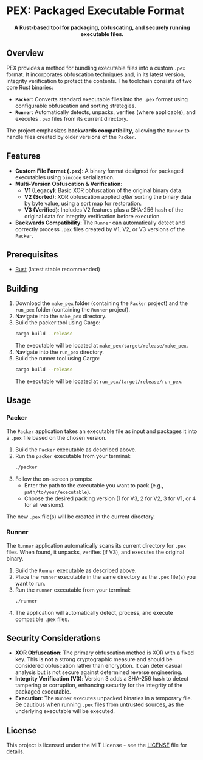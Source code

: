 # PEX: Packaged Executable Format

<div align="center">

**A Rust-based tool for packaging, obfuscating, and securely running executable files.**

</div>

## Overview

PEX provides a method for bundling executable files into a custom `.pex` format. It incorporates obfuscation techniques and, in its latest version, integrity verification to protect the contents. The toolchain consists of two core Rust binaries:

*   **`Packer`**: Converts standard executable files into the `.pex` format using configurable obfuscation and sorting strategies.
*   **`Runner`**: Automatically detects, unpacks, verifies (where applicable), and executes `.pex` files from its current directory.

The project emphasizes **backwards compatibility**, allowing the `Runner` to handle files created by older versions of the `Packer`.

## Features

*   **Custom File Format (`.pex`)**: A binary format designed for packaged executables using `bincode` serialization.
*   **Multi-Version Obfuscation & Verification**:
    *   **V1 (Legacy)**: Basic XOR obfuscation of the original binary data.
    *   **V2 (Sorted)**: XOR obfuscation applied *after* sorting the binary data by byte value, using a sort map for restoration.
    *   **V3 (Verified)**: Includes V2 features plus a SHA-256 hash of the original data for integrity verification before execution.
*   **Backwards Compatibility**: The `Runner` can automatically detect and correctly process `.pex` files created by V1, V2, or V3 versions of the `Packer`.

## Prerequisites

*   [Rust](https://www.rust-lang.org/tools/install) (latest stable recommended)

## Building

1.  Download the `make_pex` folder (containing the `Packer` project) and the `run_pex` folder (containing the `Runner` project).
2.  Navigate into the `make_pex` directory.
3.  Build the packer tool using Cargo:
    ```bash
    cargo build --release
    ```
    The executable will be located at `make_pex/target/release/make_pex`.
4.  Navigate into the `run_pex` directory.
5.  Build the runner tool using Cargo:
    ```bash
    cargo build --release
    ```
    The executable will be located at `run_pex/target/release/run_pex`.
    
## Usage

### Packer

The `Packer` application takes an executable file as input and packages it into a `.pex` file based on the chosen version.

1.  Build the `Packer` executable as described above.
2.  Run the `packer` executable from your terminal:
    ```bash
    ./packer
    ```
3.  Follow the on-screen prompts:
    *   Enter the path to the executable you want to pack (e.g., `path/to/your/executable`).
    *   Choose the desired packing version (1 for V3, 2 for V2, 3 for V1, or 4 for all versions).

The new `.pex` file(s) will be created in the current directory.

### Runner

The `Runner` application automatically scans its current directory for `.pex` files. When found, it unpacks, verifies (if V3), and executes the original binary.

1.  Build the `Runner` executable as described above.
2.  Place the `runner` executable in the same directory as the `.pex` file(s) you want to run.
3.  Run the `runner` executable from your terminal:
    ```bash
    ./runner
    ```
4.  The application will automatically detect, process, and execute compatible `.pex` files.

## Security Considerations

*   **XOR Obfuscation**: The primary obfuscation method is XOR with a fixed key. This is **not** a strong cryptographic measure and should be considered obfuscation rather than encryption. It can deter casual analysis but is not secure against determined reverse engineering.
*   **Integrity Verification (V3)**: Version 3 adds a SHA-256 hash to detect tampering or corruption, enhancing security for the integrity of the packaged executable.
*   **Execution**: The `Runner` executes unpacked binaries in a temporary file. Be cautious when running `.pex` files from untrusted sources, as the underlying executable will be executed.

## License

This project is licensed under the MIT License - see the [LICENSE](LICENSE) file for details.

